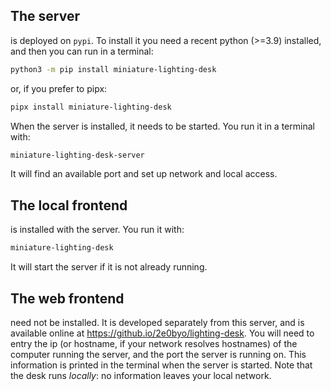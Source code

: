 ## The server

is deployed on `pypi`. To install it you need a recent python (>=3.9) installed,
and then you can run in a terminal:

```bash
python3 -m pip install miniature-lighting-desk
```

or, if you prefer to pipx:

```bash
pipx install miniature-lighting-desk
```

When the server is installed, it needs to be started. You run it in a terminal
with:

```bash
miniature-lighting-desk-server
```

It will find an available port and set up network and local access.

## The local frontend

is installed with the server.  You run it with:

```bash
miniature-lighting-desk
```

It will start the server if it is not already running.

## The web frontend

need not be installed. It is developed separately from this server, and is
available online at https://github.io/2e0byo/lighting-desk. You will need to
entry the ip (or hostname, if your network resolves hostnames) of the computer
running the server, and the port the server is running on. This information is
printed in the terminal when the server is started. Note that the desk runs
*locally*: no information leaves your local network.
